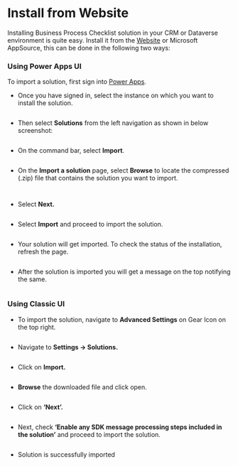 # Install from Website

Installing Business Process Checklist solution in your CRM or Dataverse environment is quite easy. Install it from the [Website](https://www.inogic.com/product/productivity-apps/business-process-dynamics-365-crm-to-do-checklist-sequence) or Microsoft AppSource, this can be done in the following two ways:

### Using Power Apps UI&#x20;

To import a solution, first sign into [Power Apps](https://make.powerapps.com/?utm\_source=padocs\&utm\_medium=linkinadoc\&utm\_campaign=referralsfromdoc).

* Once you have signed in, select the instance on which you want to install the solution.

<figure><img src="../../.gitbook/assets/Powerapps_1.png" alt=""><figcaption></figcaption></figure>

* Then select **Solutions** from the left navigation as shown in below screenshot:

<figure><img src="../../.gitbook/assets/Powerapps_2 (1).png" alt=""><figcaption></figcaption></figure>

* On the command bar, select **Import**.

<figure><img src="../../.gitbook/assets/Powerapps_3.png" alt=""><figcaption></figcaption></figure>

* On the **Import a solution** page, select **Browse** to locate the compressed (.zip) file that contains the solution you want to import.

<figure><img src="../../.gitbook/assets/Powerapps_4 (1).png" alt=""><figcaption></figcaption></figure>

<figure><img src="../../.gitbook/assets/Powerapps_4.1.png" alt=""><figcaption></figcaption></figure>

* &#x20;Select **Next.**

<figure><img src="../../.gitbook/assets/Powerapps_5.png" alt=""><figcaption></figcaption></figure>

* Select **Import** and proceed to import the solution.

<figure><img src="../../.gitbook/assets/Powerapps_6 (1).png" alt=""><figcaption></figcaption></figure>

* Your solution will get imported. To check the status of the installation, refresh the page.

<figure><img src="../../.gitbook/assets/Powerapps_7.png" alt=""><figcaption></figcaption></figure>

* After the solution is imported you will get a message on the top notifying the same.

<figure><img src="../../.gitbook/assets/Powerapps_8 (1).png" alt=""><figcaption></figcaption></figure>

### Using Classic UI

* To import the solution, navigate to **Advanced Settings** on Gear Icon on the top right.

<figure><img src="../../.gitbook/assets/1 (183).png" alt=""><figcaption></figcaption></figure>

* Navigate to **Settings -> Solutions.**

<figure><img src="../../.gitbook/assets/2 (35).png" alt=""><figcaption></figcaption></figure>

* Click on **Import.**

<figure><img src="../../.gitbook/assets/3 (8).png" alt=""><figcaption></figcaption></figure>

* **Browse** the downloaded file and click open.

<figure><img src="../../.gitbook/assets/4 (9).png" alt=""><figcaption></figcaption></figure>

* Click on **‘Next’.**

<figure><img src="../../.gitbook/assets/5 (16).png" alt=""><figcaption></figcaption></figure>

* Next, check **‘Enable any SDK message processing steps included in the solution’** and proceed to import the solution.

<figure><img src="../../.gitbook/assets/6 (11).png" alt=""><figcaption></figcaption></figure>

* Solution is successfully imported

<figure><img src="../../.gitbook/assets/7 (9).png" alt=""><figcaption></figcaption></figure>

